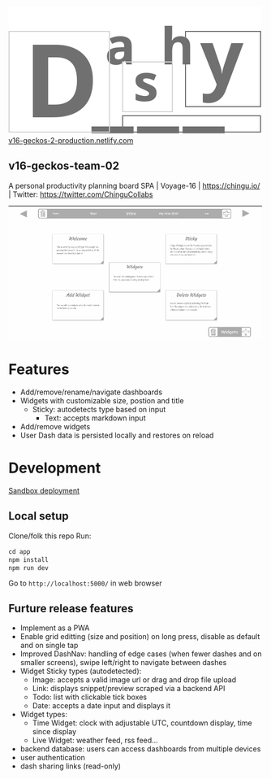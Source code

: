 [![Dashy](public/images/logo.svg) v16-geckos-2-production.netlify.com](https://v16-geckos-2-production.netlify.com/)
## v16-geckos-team-02
A personal productivity planning board SPA | Voyage-16 | https://chingu.io/ | Twitter: https://twitter.com/ChinguCollabs

![Move and resize Widgets](move-resize-widgets.gif)

# Features
- Add/remove/rename/navigate dashboards
- Widgets with customizable size, postion and title
    - Sticky: autodetects type based on input
        - Text: accepts markdown input
- Add/remove widgets
- User Dash data is persisted locally and restores on reload

# Development 
[Sandbox deployment](https://v16-geckos-2-sandbox.netlify.com/)
## Local setup
Clone/folk this repo
Run:
```
cd app
npm install 
npm run dev
```
Go to `http://localhost:5000/` in web browser

## Furture release features
- Implement as a PWA
- Enable grid editting (size and position) on long press, disable as default and on single tap
- Improved DashNav: handling of edge cases (when fewer dashes and on smaller screens), swipe left/right to navigate between dashes
- Widget Sticky types (autodetected):
    - Image: accepts a valid image url or drag and drop file upload
    - Link: displays snippet/preview scraped via a backend API
    - Todo: list with clickable tick boxes
    - Date: accepts a date input and displays it
- Widget types: 
    - Time Widget: clock with adjustable UTC, countdown display, time since display
    - Live Widget: weather feed, rss feed...
- backend database: users can access dashboards from multiple devices
- user authentication
- dash sharing links (read-only)
